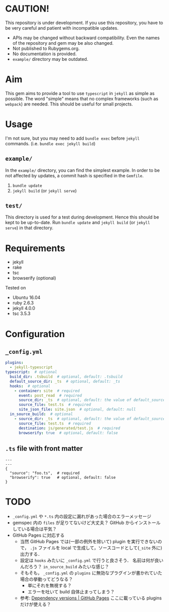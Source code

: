 # CAUTION!
This repository is under development.
If you use this repository,
you have to be very careful and patient with incompatible updates.

- APIs may be changed without backward compatibility.
  Even the names of the repository and gem may be also changed.
- Not published to Rubygems.org.
- No documentation is provided.
- `example/` directory may be outdated.


# Aim
This gem aims to provide a tool to use `typescript` in `jekyll` as simple as possible.
The word "simple" means that
no complex frameworks (such as `webpack`) are needed.
This should be useful for small projects.

# Usage
I'm not sure, but you may need to add `bundle exec` before `jekyll` commands.
(i.e. `bundle exec jekyll build`)

## `example/`
In the `example/` directory, you can find the simplest example.
In order to be not affected by updates, a commit hash is specified in the `Gemfile`.

1. `bundle update`
2. `jekyll build` (or `jekyll serve`)

## `test/`
This directory is used for a test during development.
Hence this should be kept to be up-to-date.
Run `bundle update` and `jekyll build` (or `jekyll serve`) in that directory.

# Requirements
- jekyll
- rake
- tsc
- browserify (optional)

Tested on

- Ubuntu 16.04
- ruby 2.6.3
- jekyll 4.0.0
- tsc 3.5.3

# Configuration
## `_config.yml`
```yml
plugins:
  - jekyll-typescript
typescript:  # optional
  build_dir: .tsbuild  # optional, default: .tsbuild
  default_source_dir: _ts  # optional, default: _ts
  hooks:  # optional
    - container: site  # required
      event: post_read  # required
      source_dir: _ts  # optional, default: the value of default_source_dir
      source_file: test.ts  # required
      site_json_file: site.json  # optional, default: null
  in_source_build:  # optional
    - source_dir: _ts  # optional, default: the value of default_source_dir
      source_file: test.ts  # required
      destination: js/generated/test.js  # required
      browserify: true  # optional, default: false
```

## `.ts` file with front matter
```
---
---
{
  "source": "foo.ts",  # required
  "browserify": true   # optional, default: false
}
```

# TODO
- `_config.yml` や `*.ts` 内の設定に漏れがあった場合のエラーメッセージ
- gemspec 内の `files` が足りてないけど大丈夫？
  GitHub からインストールしている場合は平気？
- GitHub Pages に対応する
    - 当然 GitHub Pages では(一部の例外を除いて) plugin を実行できないので，
      `.js` ファイルを local で生成して，ソースコードとして(`_site` 外に)出力する．
    - 設定は `hooks` みたいに `_config.yml` で行うと良さそう．
      名前は何が良いんだろう？ `in_source_build` みたいな感じ？
    - そもそも， `_config.yml` の `plugins` に無効なプラグインが書かれていた場合の挙動ってどうなる？
        - 単にそれを無視する？
        - エラーを吐いて build 自体止まってしまう？
    - 参考: [Dependency versions | GitHub Pages](https://pages.github.com/versions/)
      ここに載っている plugins だけが使える？
